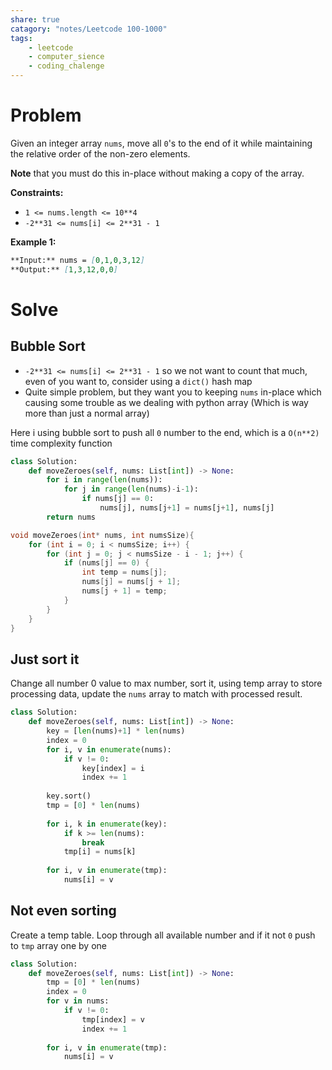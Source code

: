 ```yaml
---
share: true
catagory: "notes/Leetcode 100-1000"
tags:
    - leetcode
    - computer_sience
    - coding_chalenge
---
```


# Problem

Given an integer array `nums`, move all `0`'s to the end of it while maintaining the relative order of the non-zero elements.

**Note** that you must do this in-place without making a copy of the array.

**Constraints:**

- `1 <= nums.length <= 10**4`
- `-2**31 <= nums[i] <= 2**31 - 1`

**Example 1:**
```markdown
**Input:** nums = [0,1,0,3,12]
**Output:** [1,3,12,0,0]
```

# Solve
## Bubble Sort
- `-2**31 <= nums[i] <= 2**31 - 1` so we not want to count that much, even of you want to, consider using a `dict()` hash map
- Quite simple problem, but they want you to keeping `nums` in-place which causing some trouble as we dealing with python array (Which is way more than just a normal array)

Here i using bubble sort to push all `0` number to the end, which is a `O(n**2)` time complexity function

```python
class Solution:
    def moveZeroes(self, nums: List[int]) -> None:
        for i in range(len(nums)):
            for j in range(len(nums)-i-1):
                if nums[j] == 0:
                    nums[j], nums[j+1] = nums[j+1], nums[j]
        return nums
```

```c
void moveZeroes(int* nums, int numsSize){
    for (int i = 0; i < numsSize; i++) {
        for (int j = 0; j < numsSize - i - 1; j++) {
            if (nums[j] == 0) {
                int temp = nums[j];
                nums[j] = nums[j + 1];
                nums[j + 1] = temp;
            }
        }
    }
}
```

## Just sort it
Change all number 0 value to max number, sort it, using temp array to store processing data, update the `nums` array to match with processed result. 

```python
class Solution:
    def moveZeroes(self, nums: List[int]) -> None:
        key = [len(nums)+1] * len(nums)
        index = 0
        for i, v in enumerate(nums):
            if v != 0:
                key[index] = i
                index += 1
        
        key.sort()
        tmp = [0] * len(nums)
        
        for i, k in enumerate(key):
            if k >= len(nums):
                break
            tmp[i] = nums[k]
            
        for i, v in enumerate(tmp):
            nums[i] = v
```

## Not even sorting
Create a temp table. Loop through all available number and if it not `0` push to `tmp` array one by one

```python
class Solution:
    def moveZeroes(self, nums: List[int]) -> None:
        tmp = [0] * len(nums)
        index = 0
        for v in nums:
            if v != 0:
                tmp[index] = v
                index += 1
                
        for i, v in enumerate(tmp):
            nums[i] = v
```
